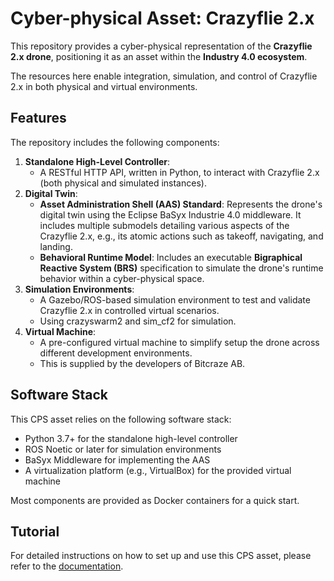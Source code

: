 # Cyber-physical Asset: Crazyflie 2.x 

This repository provides a cyber-physical representation of the **Crazyflie 2.x drone**, positioning it as an asset within the **Industry 4.0 ecosystem**. 

The resources here enable integration, simulation, and control of Crazyflie 2.x in both physical and virtual environments.

## Features

The repository includes the following components:

1. **Standalone High-Level Controller**:
   - A RESTful HTTP API, written in Python, to interact with Crazyflie 2.x (both physical and simulated instances).
2. **Digital Twin**:
   - **Asset Administration Shell (AAS) Standard**: Represents the drone's digital twin using the Eclipse BaSyx Industrie 4.0 middleware. It includes multiple submodels detailing various aspects of the Crazyflie 2.x, e.g., its atomic actions such as takeoff, navigating, and landing.
   - **Behavioral Runtime Model**: Includes an executable **Bigraphical Reactive System (BRS)** specification to simulate the drone's runtime behavior within a cyber-physical space.
3. **Simulation Environments**:
   - A Gazebo/ROS-based simulation environment to test and validate Crazyflie 2.x in controlled virtual scenarios.
   - Using crazyswarm2 and sim_cf2 for simulation.
4. **Virtual Machine**:
   - A pre-configured virtual machine to simplify setup the drone across different development environments.
   - This is supplied by the developers of Bitcraze AB.

## Software Stack

This CPS asset relies on the following software stack:

- Python 3.7+ for the standalone high-level controller
- ROS Noetic or later for simulation environments
- BaSyx Middleware for implementing the AAS
- A virtualization platform (e.g., VirtualBox) for the provided virtual machine

Most components are provided as Docker containers for a quick start.

## Tutorial

For detailed instructions on how to set up and use this CPS asset,
please refer to the [documentation](https://uniagent-cyberphysicalassets.github.io/cps.asset.crazyflie/).